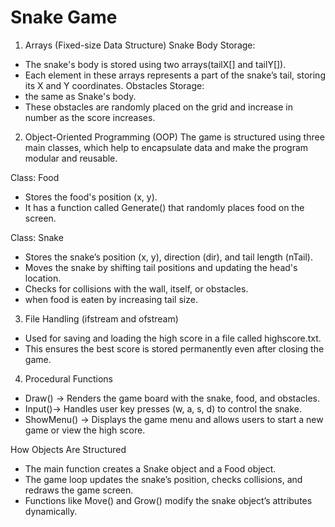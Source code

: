 # Snake Game 
1. Arrays (Fixed-size Data Structure)
  Snake Body Storage: 
  - The snake's body is stored using two arrays(tailX[] and tailY[]).  
  - Each element in these arrays represents a part of the snake’s tail, storing its X and Y coordinates.
  Obstacles Storage: 
  - the same as Snake's body.
  - These obstacles are randomly placed on the grid and increase in number as the score increases.
    
2. Object-Oriented Programming (OOP)
The game is structured using three main classes, which help to encapsulate data and make the program modular and reusable.

Class: Food 
- Stores the food's position (x, y).
- It has a function called Generate() that randomly places food on the screen.

Class: Snake 
- Stores the snake’s position (x, y), direction (dir), and tail length (nTail).
- Moves the snake by shifting tail positions and updating the head's location.
- Checks for collisions with the wall, itself, or obstacles.
- when food is eaten by increasing tail size.

3. File Handling (ifstream and ofstream)
- Used for saving and loading the high score in a file called highscore.txt.
- This ensures the best score is stored permanently even after closing the game.

4. Procedural Functions
- Draw() → Renders the game board with the snake, food, and obstacles.
- Input()→ Handles user key presses (w, a, s, d) to control the snake.
- ShowMenu() → Displays the game menu and allows users to start a new game or view the high score.

How Objects Are Structured
- The main function creates a Snake object and a Food object.
- The game loop updates the snake’s position, checks collisions, and redraws the game screen.
- Functions like Move() and Grow() modify the snake object’s attributes dynamically.



